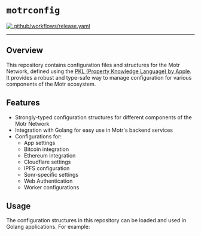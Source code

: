 # `motrconfig`

[![.github/workflows/release.yaml](https://github.com/onsonr/pkl/actions/workflows/release.yaml/badge.svg)](https://github.com/onsonr/pkl/actions/workflows/release.yaml)

---

## Overview

This repository contains configuration files and structures for the Motr Network, defined using the [PKL (Property Knowledge Language) by Apple](https://pkl-lang.org). It provides a robust and type-safe way to manage configuration for various components of the Motr ecosystem.

## Features

- Strongly-typed configuration structures for different components of the Motr Network
- Integration with Golang for easy use in Motr's backend services
- Configurations for:
  - App settings
  - Bitcoin integration
  - Ethereum integration
  - Cloudflare settings
  - IPFS configuration
  - Sonr-specific settings
  - Web Authentication
  - Worker configurations

## Usage

The configuration structures in this repository can be loaded and used in Golang applications. For example:

